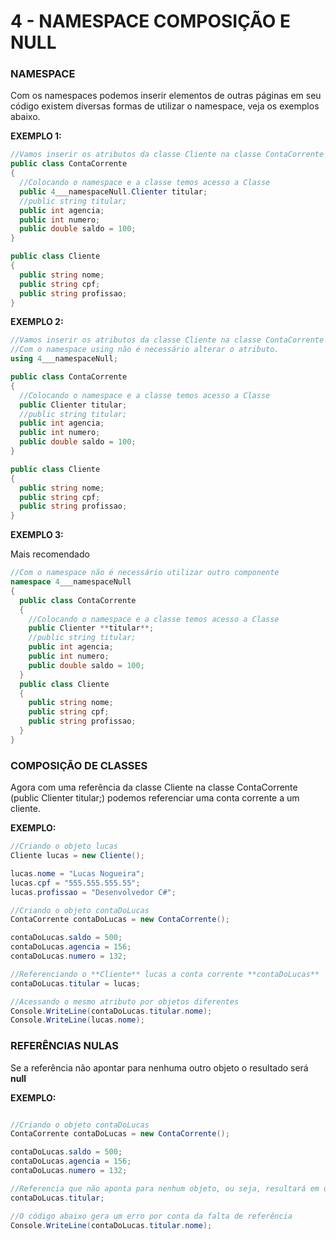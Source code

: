 # 4 - NAMESPACE COMPOSIÇÃO E NULL

### NAMESPACE

Com os namespaces podemos inserir elementos de outras páginas em seu código existem diversas formas de utilizar o namespace, veja os exemplos abaixo.

**EXEMPLO 1:**

```csharp
//Vamos inserir os atributos da classe Cliente na classe ContaCorrente
public class ContaCorrente
{
  //Colocando o namespace e a classe temos acesso a Classe
  public 4___namespaceNull.Clienter titular;
  //public string titular;
  public int agencia;
  public int numero;
  public double saldo = 100;
}

public class Cliente
{
  public string nome;
  public string cpf;
  public string profissao;
}
```

**EXEMPLO 2:**

```csharp
//Vamos inserir os atributos da classe Cliente na classe ContaCorrente
//Com o namespace using não é necessário alterar o atributo.
using 4___namespaceNull;

public class ContaCorrente
{
  //Colocando o namespace e a classe temos acesso a Classe
  public Clienter titular;
  //public string titular;
  public int agencia;
  public int numero;
  public double saldo = 100;
}

public class Cliente
{
  public string nome;
  public string cpf;
  public string profissao;
}
```

**EXEMPLO 3:**

Mais recomendado

```csharp
//Com o namespace não é necessário utilizar outro componente
namespace 4___namespaceNull
{
  public class ContaCorrente
  {
    //Colocando o namespace e a classe temos acesso a Classe
    public Clienter **titular**;
    //public string titular;
    public int agencia;
    public int numero;
    public double saldo = 100;
  }	
  public class Cliente
  {
    public string nome;
    public string cpf;
    public string profissao;
  }
}
```

### COMPOSIÇÃO DE CLASSES

Agora com uma referência da classe Cliente na classe ContaCorrente (public Clienter titular;) podemos referenciar uma conta corrente a um cliente.

**EXEMPLO:**

```csharp
//Criando o objeto lucas
Cliente lucas = new Cliente();

lucas.nome = "Lucas Nogueira";
lucas.cpf = "555.555.555.55";
lucas.profissao = "Desenvolvedor C#";

//Criando o objeto contaDoLucas
ContaCorrente contaDoLucas = new ContaCorrente();

contaDoLucas.saldo = 500;
contaDoLucas.agencia = 156;
contaDoLucas.numero = 132;

//Referenciando o **Cliente** lucas a conta corrente **contaDoLucas**
contaDoLucas.titular = lucas;

//Acessando o mesmo atributo por objetos diferentes
Console.WriteLine(contaDoLucas.titular.nome);
Console.WriteLine(lucas.nome);
```

### REFERÊNCIAS NULAS

Se a referência não apontar para nenhuma outro objeto o resultado será **null**   

**EXEMPLO:**

```csharp

//Criando o objeto contaDoLucas
ContaCorrente contaDoLucas = new ContaCorrente();

contaDoLucas.saldo = 500;
contaDoLucas.agencia = 156;
contaDoLucas.numero = 132;

//Referencia que não aponta para nenhum objeto, ou seja, resultará em um **null**
contaDoLucas.titular;

//O código abaixo gera um erro por conta da falta de referência
Console.WriteLine(contaDoLucas.titular.nome);
```